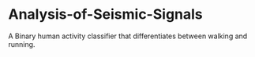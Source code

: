 # Analysis-of-Seismic-Signals
A Binary human activity classifier that differentiates between walking and running.
